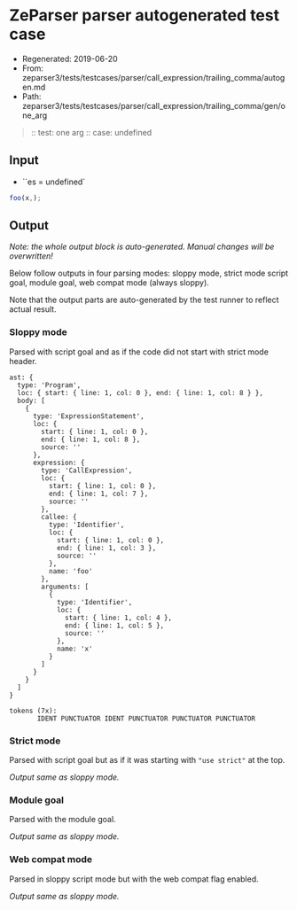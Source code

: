 # ZeParser parser autogenerated test case

- Regenerated: 2019-06-20
- From: zeparser3/tests/testcases/parser/call_expression/trailing_comma/autogen.md
- Path: zeparser3/tests/testcases/parser/call_expression/trailing_comma/gen/one_arg

> :: test: one arg
> :: case: undefined

## Input

- ``es = undefined`

`````js
foo(x,);
`````

## Output

_Note: the whole output block is auto-generated. Manual changes will be overwritten!_

Below follow outputs in four parsing modes: sloppy mode, strict mode script goal, module goal, web compat mode (always sloppy).

Note that the output parts are auto-generated by the test runner to reflect actual result.

### Sloppy mode

Parsed with script goal and as if the code did not start with strict mode header.

`````
ast: {
  type: 'Program',
  loc: { start: { line: 1, col: 0 }, end: { line: 1, col: 8 } },
  body: [
    {
      type: 'ExpressionStatement',
      loc: {
        start: { line: 1, col: 0 },
        end: { line: 1, col: 8 },
        source: ''
      },
      expression: {
        type: 'CallExpression',
        loc: {
          start: { line: 1, col: 0 },
          end: { line: 1, col: 7 },
          source: ''
        },
        callee: {
          type: 'Identifier',
          loc: {
            start: { line: 1, col: 0 },
            end: { line: 1, col: 3 },
            source: ''
          },
          name: 'foo'
        },
        arguments: [
          {
            type: 'Identifier',
            loc: {
              start: { line: 1, col: 4 },
              end: { line: 1, col: 5 },
              source: ''
            },
            name: 'x'
          }
        ]
      }
    }
  ]
}

tokens (7x):
       IDENT PUNCTUATOR IDENT PUNCTUATOR PUNCTUATOR PUNCTUATOR
`````

### Strict mode

Parsed with script goal but as if it was starting with `"use strict"` at the top.

_Output same as sloppy mode._

### Module goal

Parsed with the module goal.

_Output same as sloppy mode._

### Web compat mode

Parsed in sloppy script mode but with the web compat flag enabled.

_Output same as sloppy mode._
